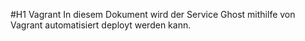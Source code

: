 #H1 Vagrant
In diesem Dokument wird der Service Ghost mithilfe von Vagrant automatisiert deployt werden kann.